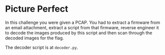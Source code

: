 # Picture Perfect

In this challenge you were given a PCAP. You had to extract a firmware from an email attachment, extract a script from that firmware, reverse engineer it to decode the images produced by this script and then scan through the decoded images for the flag.

The decoder script is at `decoder.py`.